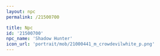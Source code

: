 ```yaml
---
layout: npc
permalink: /21500700

title: Npc
id: '21500700'
npc_name: 'Shadow Hunter'
icon_url: 'portrait/mob/21000441_m_crowdevilwhite_p.png'
---
```

